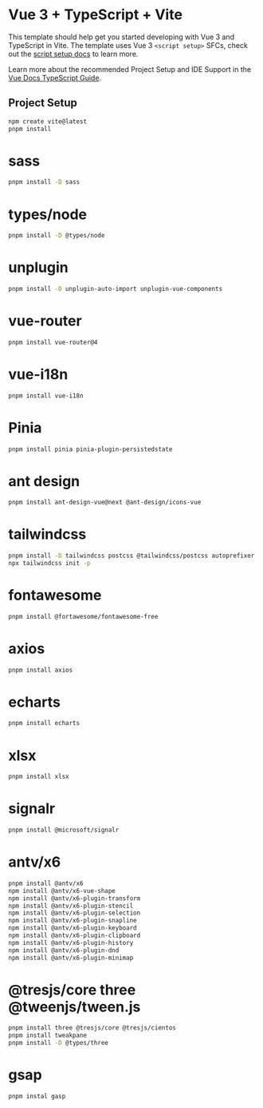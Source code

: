 # Vue 3 + TypeScript + Vite

This template should help get you started developing with Vue 3 and TypeScript in Vite. The template uses Vue 3 `<script setup>` SFCs, check out the [script setup docs](https://v3.vuejs.org/api/sfc-script-setup.html#sfc-script-setup) to learn more.

Learn more about the recommended Project Setup and IDE Support in the [Vue Docs TypeScript Guide](https://vuejs.org/guide/typescript/overview.html#project-setup).


## Project Setup

```sh
npm create vite@latest
pnpm install
```

# sass

```sh
pnpm install -D sass
```
# types/node

```sh
pnpm install -D @types/node
```

# unplugin

```sh
pnpm install -D unplugin-auto-import unplugin-vue-components
```

# vue-router

```sh
pnpm install vue-router@4
```

# vue-i18n

```sh
pnpm install vue-i18n
```

# Pinia

```sh
pnpm install pinia pinia-plugin-persistedstate
```

# ant design

```sh
pnpm install ant-design-vue@next @ant-design/icons-vue
```

# tailwindcss

```sh
pnpm install -D tailwindcss postcss @tailwindcss/postcss autoprefixer
npx tailwindcss init -p
```

# fontawesome

```sh
pnpm install @fortawesome/fontawesome-free
```

# axios

```sh
pnpm install axios
```

# echarts

```sh
pnpm install echarts
```

# xlsx

```sh
pnpm install xlsx
```

# signalr

```sh
pnpm install @microsoft/signalr
```

# antv/x6
```sh
pnpm install @antv/x6
npm install @antv/x6-vue-shape
npm install @antv/x6-plugin-transform 
npm install @antv/x6-plugin-stencil 
npm install @antv/x6-plugin-selection 
npm install @antv/x6-plugin-snapline
npm install @antv/x6-plugin-keyboard
npm install @antv/x6-plugin-clipboard
npm install @antv/x6-plugin-history
npm install @antv/x6-plugin-dnd
npm install @antv/x6-plugin-minimap
```

# @tresjs/core three @tweenjs/tween.js

```sh
pnpm install three @tresjs/core @tresjs/cientos
pnpm install tweakpane
pnpm install -D @types/three
```

# gsap
```sh
pnpm instal gasp
```